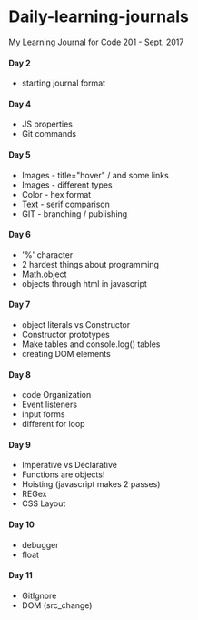 # Daily-learning-journals
My Learning Journal for Code 201 - Sept. 2017

#### Day 2
- starting journal format

#### Day 4
- JS properties
- Git commands

#### Day 5
- Images - title="hover" / and some links
- Images - different types
- Color - hex format
- Text - serif comparison
- GIT - branching / publishing

#### Day 6
- '%' character
- 2 hardest things about programming
- Math.object
- objects through html in javascript

#### Day 7
- object literals vs Constructor
- Constructor prototypes
- Make tables and console.log() tables
- creating DOM elements

#### Day 8
- code Organization
- Event listeners
- input forms
- different for loop

#### Day 9
- Imperative vs Declarative
- Functions are objects!
- Hoisting (javascript makes 2 passes)
- REGex
- CSS Layout

#### Day 10
- debugger
- float

#### Day 11
- GitIgnore
- DOM (src_change)

